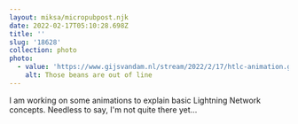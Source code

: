 ```yaml
---
layout: miksa/micropubpost.njk
date: 2022-02-17T05:10:28.698Z
title: ''
slug: '18628'
collection: photo
photo:
  - value: 'https://www.gijsvandam.nl/stream/2022/2/17/htlc-animation.gif'
    alt: Those beans are out of line
---
```

I am working on some animations to explain basic Lightning Network concepts. Needless to say, I&#39;m not quite there yet...
